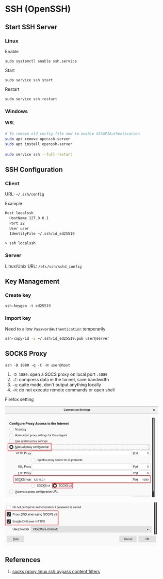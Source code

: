 # SSH \(OpenSSH\)

## Start SSH Server

### Linux

Enable

`sudo systemctl enable ssh.service`

Start

`sudo service ssh start`

Restart

`sudo service ssh restart`

### Windows

#### WSL

```bash
# To remove old config file and to enable GSSAPIAuthentication
sudo apt remove openssh-server
sudo apt install openssh-server

sudo service ssh --full-restart
```

## SSH Configuration

### Client

URL: `~/.ssh/config`

Example

```bash
Host localssh
  HostName 127.0.0.1
  Port 22
  User user
  IdentityFile ~/.ssh/id_ed25519
```

`> ssh localssh`

### Server

Linux/Unix URL: `/etc/ssh/sshd_config`

## Key Management

### Create key

```text
ssh-keygen -t ed25519
```

### Import key

Need to allow `PasswordAuthentication` temporarily

```bash
ssh-copy-id -i ~/.ssh/id_ed25519.pub user@server
```

## SOCKS Proxy

```text
ssh -D 1080 -q -C -N user@host
```

1. `-D 1080`: open a SOCS proxy on local port `:1080`
2. `-C`: compress data in the tunnel, save bandwidth
3. `-q`: quite mode, don't output anything locally
4. `-N`: do not execute remote commands or open shell

Firefox setting

![](../.gitbook/assets/image.png)

![](../.gitbook/assets/image%20%281%29.png)

## References

1. [socks proxy linux ssh bypass content filters](https://ma.ttias.be/socks-proxy-linux-ssh-bypass-content-filters/)

